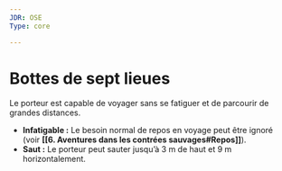 ```yaml
---
JDR: OSE
Type: core

---
```

# Bottes de sept lieues

Le porteur est capable de voyager sans se fatiguer et de parcourir de grandes distances.

- **Infatigable :** Le besoin normal de repos en voyage peut être ignoré (voir **[[6. Aventures dans les contrées sauvages#Repos]]**).
- **Saut :** Le porteur peut sauter jusqu’à 3 m de haut et 9 m horizontalement.